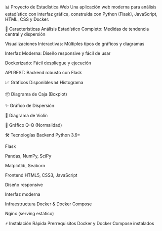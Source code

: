 📊 Proyecto de Estadística Web
Una aplicación web moderna para análisis estadístico con interfaz gráfica, construida con Python (Flask), JavaScript, HTML, CSS y Docker.

🚀 Características
Análisis Estadístico Completo: Medidas de tendencia central y dispersión

Visualizaciones Interactivas: Múltiples tipos de gráficos y diagramas

Interfaz Moderna: Diseño responsive y fácil de usar

Dockerizado: Fácil despliegue y ejecución

API REST: Backend robusto con Flask

📈 Gráficos Disponibles
📊 Histograma

📦 Diagrama de Caja (Boxplot)

✨ Gráfico de Dispersión

🎻 Diagrama de Violín

📐 Gráfico Q-Q (Normalidad)

🛠️ Tecnologías
Backend
Python 3.9+

Flask

Pandas, NumPy, SciPy

Matplotlib, Seaborn

Frontend
HTML5, CSS3, JavaScript

Diseño responsive

Interfaz moderna

Infraestructura
Docker & Docker Compose

Nginx (serving estático)

⚡ Instalación Rápida
Prerrequisitos
Docker y Docker Compose instalados